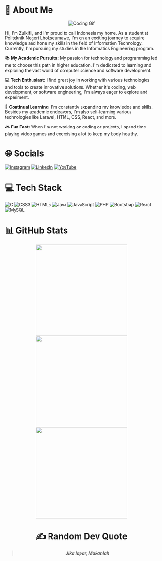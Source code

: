 # 💫 About Me

<div align="center">
  <img src="https://media.giphy.com/media/uaJLuMokII24w/giphy.gif" alt="Coding Gif" />
</div>

Hi, I'm Zulkifli, and I'm proud to call Indonesia my home. As a student at Politeknik Negeri Lhokseumawe, I'm on an exciting journey to acquire knowledge and hone my skills in the field of Information Technology. Currently, I'm pursuing my studies in the Informatics Engineering program.

📚 **My Academic Pursuits:** My passion for technology and programming led me to choose this path in higher education. I'm dedicated to learning and exploring the vast world of computer science and software development.

💻 **Tech Enthusiast:** I find great joy in working with various technologies and tools to create innovative solutions. Whether it's coding, web development, or software engineering, I'm always eager to explore and experiment.

🚀 **Continual Learning:** I'm constantly expanding my knowledge and skills. Besides my academic endeavors, I'm also self-learning various technologies like Laravel, HTML, CSS, React, and more.

🎮 **Fun Fact:** When I'm not working on coding or projects, I spend time playing video games and exercising a lot to keep my body healthy.

# 🌐 Socials
[![Instagram](https://img.shields.io/badge/Instagram-%23E4405F.svg?logo=Instagram&logoColor=white)](https://www.instagram.com/zulkiflii.i/)
[![LinkedIn](https://img.shields.io/badge/LinkedIn-%230077B5.svg?logo=linkedin&logoColor=white)](https://www.linkedin.com/in/zul-kifli-2345b624a/)
[![YouTube](https://img.shields.io/badge/YouTube-%23FF0000.svg?logo=YouTube&logoColor=white)](https://www.youtube.com/@Zoel14)

# 💻 Tech Stack
![C](https://img.shields.io/badge/c-%2300599C.svg?style=for-the-badge&logo=c&logoColor=white)
![CSS3](https://img.shields.io/badge/css3-%231572B6.svg?style=for-the-badge&logo=css3&logoColor=white)
![HTML5](https://img.shields.io/badge/html5-%23E34F26.svg?style=for-the-badge&logo=html5&logoColor=white)
![Java](https://img.shields.io/badge/java-%23ED8B00.svg?style=for-the-badge&logo=java&logoColor=white)
![JavaScript](https://img.shields.io/badge/javascript-%23323330.svg?style=for-the-badge&logo=javascript&logoColor=%23F7DF1E)
![PHP](https://img.shields.io/badge/php-%23777BB4.svg?style=for-the-badge&logo=php&logoColor=white)
![Bootstrap](https://img.shields.io/badge/bootstrap-%23563D7C.svg?style=for-the-badge&logo=bootstrap&logoColor=white)
![React](https://img.shields.io/badge/react-%2320232a.svg?style=for-the-badge&logo=react&logoColor=%2361DAFB)
![MySQL](https://img.shields.io/badge/mysql-%2300f.svg?style=for-the-badge&logo=mysql&logoColor=white)

# 📊 GitHub Stats
<div align="center">
  <img src="https://github-readme-stats.vercel.app/api/top-langs/?username=Zulkifli1409&theme=radical&hide_border=false&include_all_commits=false&count_private=true&layout=compact" width="300" />
  <img src="https://github-readme-stats.vercel.app/api?username=Zulkifli1409&theme=radical&hide_border=false&include_all_commits=false&count_private=true" width="300" />
   <img src="https://github-readme-streak-stats.herokuapp.com/?user=Zulkifli1409&theme=radical&hide_border=false" width="300" />

# ✍️ Random Dev Quote
<div align="center">
  <blockquote>
    <p><em><b>Jika lapar, Makanlah</b></em></p>
  </blockquote>
</div>

